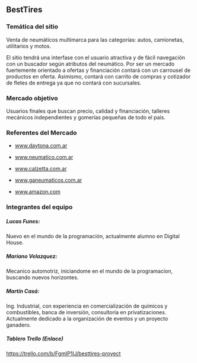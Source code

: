 ## BestTires
### Temática del sitio
Venta de neumáticos multimarca para las categorías: autos, camionetas, utilitarios y motos.

El sitio tendrá una interfase con el usuario atractiva y de fácil navegación con un buscador según atributos del neumático. Por ser un mercado fuertemente orientado a ofertas y financiación contará con un carrousel de productos en oferta. Asimismo, contará con carrito de compras y cotizador de fletes de entrega ya que no contará con sucursales.

### Mercado objetivo
Usuarios finales que buscan precio, calidad y financiación, talleres mecánicos independientes y gomerías pequeñas de todo el país.

### Referentes del Mercado
* www.daytona.com.ar

* www.neumatico.com.ar

* www.calzetta.com.ar

* www.ganeumaticos.com.ar

* www.amazon.com 

### Integrantes del equipo
##### Lucas Funes: 
Nuevo en el mundo de la programación, actualmente alumno en Digital House.

##### Mariano Velazquez: 
Mecanico automotriz, iniciandome en el mundo de la programacion, buscando nuevos horizontes.

##### Martín Casá: 
Ing. Industrial, con experiencia en comercialización de químicos y combustibles, banca de inversión, consultoría en privatizaciones. Actualmente dedicado a la organización de eventos y un proyecto ganadero.

##### Tablero Trello (Enlace)

https://trello.com/b/FgmIP1IJ/besttires-proyect
